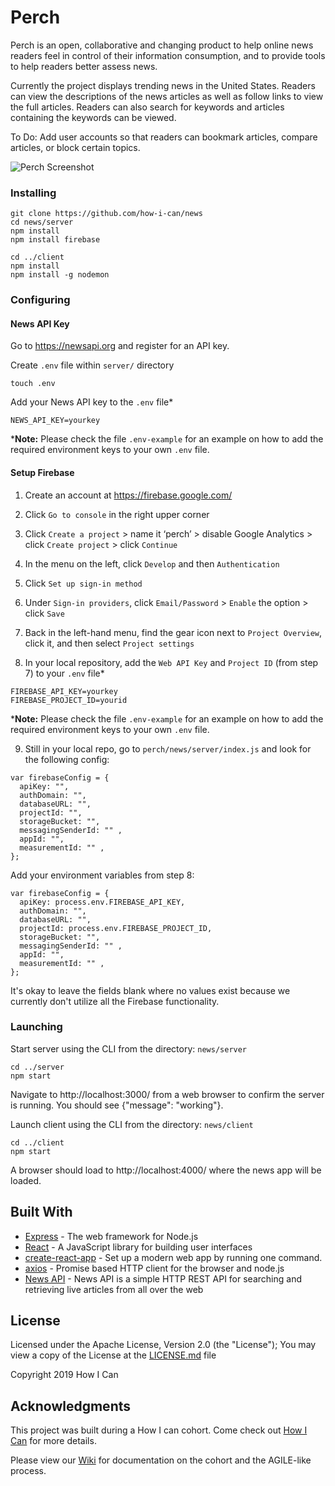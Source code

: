 # Perch

Perch is an open, collaborative and changing product to help online news readers feel in control of their information consumption, and to provide tools to help readers better assess news.

Currently the project displays trending news in the United States. Readers can view the descriptions of the news articles as well as follow links to view the full articles. Readers can also search for keywords and articles containing the keywords can be viewed.

To Do:
Add user accounts so that readers can bookmark articles, compare articles, or block certain topics.


![Perch Screenshot](PerchScreenshot.png)

### Installing

```
git clone https://github.com/how-i-can/news
cd news/server
npm install
npm install firebase

cd ../client
npm install
npm install -g nodemon
```

### Configuring

#### News API Key

Go to https://newsapi.org and register for an API key.

Create `.env` file within `server/` directory

```
touch .env
```

Add your News API key to the `.env` file*

```
NEWS_API_KEY=yourkey
```

***Note:** Please check the file `.env-example` for an example on how to add the required environment keys to your own `.env` file.

#### Setup Firebase

1. Create an account at https://firebase.google.com/

2. Click `Go to console` in the right upper corner

3. Click `Create a project` > name it ‘perch’ > disable Google Analytics > click `Create project` > click `Continue`

4. In the menu on the left, click `Develop` and then `Authentication`

5. Click `Set up sign-in method`

6. Under `Sign-in providers`, click `Email/Password` > `Enable` the option > click `Save`

7. Back in the left-hand menu, find the gear icon next to `Project Overview`, click it, and then select `Project settings`

8. In your local repository, add the `Web API Key` and `Project ID` (from step 7) to your `.env` file*

```
FIREBASE_API_KEY=yourkey
FIREBASE_PROJECT_ID=yourid
```

***Note:** Please check the file `.env-example` for an example on how to add the required environment keys to your own `.env` file.

9. Still in your local repo, go to `perch/news/server/index.js` and look for the following config:

```
var firebaseConfig = {
  apiKey: "",
  authDomain: "",
  databaseURL: "",
  projectId: "",
  storageBucket: "",
  messagingSenderId: "" ,
  appId: "",
  measurementId: "" ,
};
```

Add your environment variables from step 8:

```
var firebaseConfig = {
  apiKey: process.env.FIREBASE_API_KEY,
  authDomain: "",
  databaseURL: "",
  projectId: process.env.FIREBASE_PROJECT_ID,
  storageBucket: "",
  messagingSenderId: "" ,
  appId: "",
  measurementId: "" ,
};
```

It's okay to leave the fields blank where no values exist because we currently don't utilize all the Firebase functionality.

### Launching

Start server using the CLI from the directory: `news/server`
```
cd ../server
npm start
```

Navigate to http://localhost:3000/ from a web browser to confirm the server is running. You should see {"message": "working"}.

Launch client using the CLI from the directory: `news/client`
```
cd ../client
npm start
```

A browser should load to http://localhost:4000/ where the news app will be loaded.


## Built With

- [Express](https://expressjs.com/en/starter/installing.html) - The web framework for Node.js
- [React](https://reactjs.org/) - A JavaScript library for building user interfaces
- [create-react-app](https://github.com/facebook/create-react-app) - Set up a modern web app by running one command.
- [axios](https://github.com/axios/axios) - Promise based HTTP client for the browser and node.js
- [News API](https://newsapi.org/) - News API is a simple HTTP REST API for searching and retrieving live articles from all over the web

## License

Licensed under the Apache License, Version 2.0 (the "License");
You may view a copy of the License at the [LICENSE.md](LICENSE.md) file

Copyright 2019 How I Can

## Acknowledgments
This project was built during a How I can cohort. Come check out [How I Can](http://howican.tech/)
for more details.

Please view our [Wiki](https://github.com/how-i-can/news/wiki) for documentation on the cohort and the AGILE-like process.



